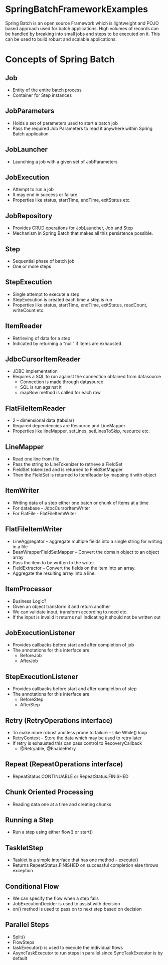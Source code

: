 # SpringBatchFrameworkExamples

Spring Batch is an open source Framework which is lightweight and POJO based approach used for batch applications. High volumes of records can be handled by breaking
into small jobs and steps to be executed on it. This can be used to build robust and scalable applications.

# Concepts of Spring Batch
## Job
  - Entity of the entire batch process
  - Container for Step instances
## JobParameters
  - Holds a set of parameters used to start a batch job
  - Pass the required Job Parameters to read it anywhere within Spring Batch application
## JobLauncher
  - Launching a job with a given set of JobParameters
## JobExecution
  - Attempt to run a job 
  - It may end in success or failure
  - Properties like status, startTime, endTime, exitStatus etc.
## JobRepository
  - Provides CRUD operations for JobLauncher, Job and Step
  - Mechanism in Spring Batch that makes all this persistence possible.
## Step
  - Sequential phase of batch job
  - One or more steps
## StepExecution
  - Single attempt to execute a step
  - StepExecution is created each time a step is run
  - Properties like status, startTime, endTime, exitStatus, readCount, writeCount etc.
## ItemReader
  - Retrieving of data for a step
  - Indicated by returning a “null” if items are exhausted
## JdbcCursorItemReader
  - JDBC implementation
  - Requires a SQL to run against the connection obtained from datasource
    - Connection is made through datasource
    - SQL is run against it
    - mapRow method is called for each row
## FlatFileItemReader
  - 2 – dimensional data (tabular)
  - Required dependencies are Resource and LineMapper
  - Properties like lineMapper, setLines, setLinesToSkip, resource etc.
## LineMapper
  - Read one line from file
  - Pass the string to LineTokenizer to retrieve a FieldSet
  - FieldSet tokenized and is returned to FieldSetMapper
  - Then the FieldSet is returned to ItemReader by mapping it with object
## ItemWriter
  - Writing data of a step either one batch or chunk of items at a time
  - For database - JdbcCursorItemWriter
  - For FlatFile - FlatFileItemWriter
## FlatFileItemWriter
  - LineAggregator – aggregate multiple fields into a single string for writing in a file
  - BeanWrapperFieldSetMapper – Convert the domain object to an object array
  - Pass the item to be written to the writer.
  - FieldExtractor – Convert the fields on the item into an array. 
  - Aggregate the resulting array into a line.
## ItemProcessor
  - Business Logic?
  - Given an object transform it and return another
  - We can validate input, transform according to need etc.
  - If the input is invalid it returns null indicating it should not be written out
## JobExecutionListener
  - Provides callbacks before start and after completion of job
  - The annotations for this interface are 
    - BeforeJob
    - AfterJob
## StepExecutionListener
  - Provides callbacks before start and after completion of step
  - The annotations for this interface are 
    - BeforeStep
    - AfterStep
## Retry (RetryOperations interface)
  - To make more robust and less prone to failure – Like While() loop
  - RetryContext – Store the data which may be used to retry later
  - If retry is exhausted this can pass control to RecoveryCallback
    - @Retryable, @EnableRetry
## Repeat (RepeatOperations interface)
  - RepeatStatus.CONTINUABLE or RepeatStatus.FINISHED
## Chunk Oriented Processing
  - Reading data one at a time and creating chunks
## Running a Step
  - Run a step using either flow() or start()
## TaskletStep
  - Tasklet is a simple interface that has one method – execute()
  - Returns RepeatStatus.FINISHED on successful completion else throws exception
## Conditional Flow
  - We can specify the flow when a step fails 
  - JobExecutionDecider is used to assist with decision
  - on() method is used to pass on to next step based on decision
## Parallel Steps
  - Split()
  - FlowSteps
  - taskExecutor() is used to execute the individual flows
  - AsyncTaskExecutor to run steps in parallel since SyncTaskExecutor is by default
